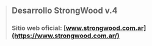 > ## Desarrollo StrongWood v.4
> 
> ### Sitio web oficial: [www.strongwood.com.ar](https://www.strongwood.com.ar/)
